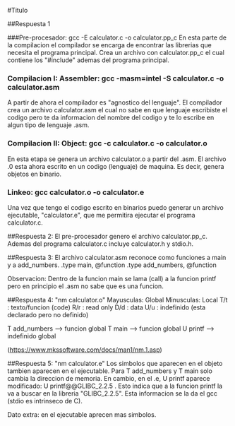 #Titulo
 
##Respuesta 1

###Pre-procesador: gcc -E calculator.c -o calculator.pp_c 
En esta parte de la compilacion el compilador se encarga de encontrar las librerias que necesita el programa principal. Crea un archivo con calculator.pp_c el cual contiene los "#include" ademas del programa principal. 

### Compilacion I: Assembler: gcc -masm=intel -S calculator.c -o calculator.asm
A partir de ahora el compilador es "agnostico del lenguaje". El compilador crea un archivo calculator.asm el cual no sabe en que lenguaje escribiste el codigo pero te da informacion del nombre del codigo y te lo escribe en algun tipo de lenguaje .asm.

### Compilacion II: Object: gcc -c calculator.c -o calculator.o
En esta etapa se genera un archivo calculator.o a partir del .asm.
El archivo .0 esta ahora escrito en un codigo (lenguaje) de maquina.
Es decir, genera objetos en binario.

### Linkeo: gcc calculator.o -o calculator.e
Una vez que tengo el codigo escrito en binarios puedo generar un archivo ejecutable, "calculator.e", que me permitira ejecutar el programa calculator.c.

##Respuesta 2:
El pre-procesador genero el archivo calculator.pp_c. Ademas del programa calculator.c incluye calculator.h y stdio.h.

##Respuesta 3:
El archivo calculator.asm reconoce como funciones a main y a add_numbers.
.type	main, @function
.type	add_numbers, @function

Observacion: Dentro de la funcion main se lama (call) a la funcion printf pero en principio el .asm no sabe que es una funcion.

##Respuesta 4: "nm calculator.o"
Mayusculas: Global
Minusculas: Local
T/t : texto/funcion (code)
R/r : read only
D/d : data
U/u : indefinido (esta declarado pero no definido)

T add_numbers --> funcion global
T main        --> funcion global
U printf      --> indefinido global

(https://www.mkssoftware.com/docs/man1/nm.1.asp)

##Respuesta 5: "nm calculator.e"
Los simbolos que aparecen en el objeto tambien aparecen en el ejecutable. 
Para T add_numbers y T main solo cambia la direccion de memoria.
En cambio, en el .e, U printf aparece modificado: U printf@@GLIBC\_2.2.5 . Esto indica que a la funcion printf  la va a buscar en la libreria "GLIBC_2.2.5". Esta informacion se la da el gcc (stdio es intrinseco de C).

Dato extra: en el ejecutable aprecen mas simbolos.


